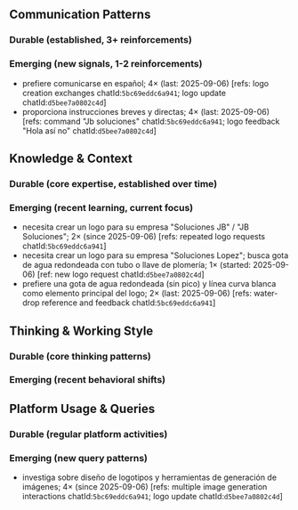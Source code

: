 ## Communication Patterns
### Durable (established, 3+ reinforcements)

### Emerging (new signals, 1-2 reinforcements)
- prefiere comunicarse en español; 4× (last: 2025-09-06) [refs: logo creation exchanges chatId:`5bc69eddc6a941`; logo update chatId:`d5bee7a0802c4d`]
- proporciona instrucciones breves y directas; 4× (last: 2025-09-06) [refs: command "Jb soluciones" chatId:`5bc69eddc6a941`; logo feedback "Hola así no" chatId:`d5bee7a0802c4d`]

## Knowledge & Context
### Durable (core expertise, established over time)

### Emerging (recent learning, current focus)
- necesita crear un logo para su empresa "Soluciones JB" / "JB Soluciones"; 2× (since 2025-09-06) [refs: repeated logo requests chatId:`5bc69eddc6a941`]
- necesita crear un logo para su empresa "Soluciones Lopez"; busca gota de agua redondeada con tubo o llave de plomería; 1× (started: 2025-09-06) [ref: new logo request chatId:`d5bee7a0802c4d`]
- prefiere una gota de agua redondeada (sin pico) y línea curva blanca como elemento principal del logo; 2× (last: 2025-09-06) [refs: water-drop reference and feedback chatId:`5bc69eddc6a941`]

## Thinking & Working Style
### Durable (core thinking patterns)

### Emerging (recent behavioral shifts)

## Platform Usage & Queries
### Durable (regular platform activities)

### Emerging (new query patterns)
- investiga sobre diseño de logotipos y herramientas de generación de imágenes; 4× (since 2025-09-06) [refs: multiple image generation interactions chatId:`5bc69eddc6a941`; logo update chatId:`d5bee7a0802c4d`]